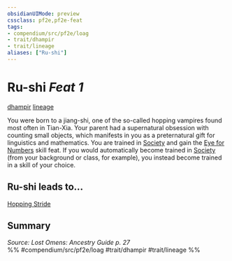 ```yaml
---
obsidianUIMode: preview
cssclass: pf2e,pf2e-feat
tags:
- compendium/src/pf2e/loag
- trait/dhampir
- trait/lineage
aliases: ["Ru-shi"]
---
```

# Ru-shi  *Feat 1*  
[dhampir](../../Rules/traits/dhampir-b1.md)  [lineage](../../Rules/traits/lineage-apg.md)  


You were born to a jiang-shi, one of the so-called hopping vampires found most often in Tian-Xia. Your parent had a supernatural obsession with counting small objects, which manifests in you as a preternatural gift for linguistics and mathematics. You are trained in [Society](../skills.md#Society) and gain the [Eye for Numbers](eye-for-numbers-apg.md) skill feat. If you would automatically become trained in [Society](../skills.md#Society) (from your background or class, for example), you instead become trained in a skill of your choice.

## Ru-shi leads to...

[Hopping Stride](hopping-stride-loag.md)

## Summary

*Source: Lost Omens: Ancestry Guide p. 27*  
%% #compendium/src/pf2e/loag #trait/dhampir #trait/lineage %%